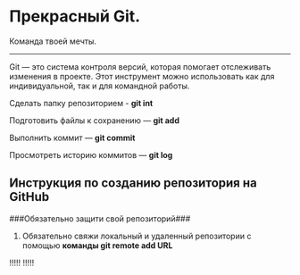 # Прекрасный Git.

Команда твоей мечты.

---

Git —  это система контроля версий, которая помогает отслеживать изменения в проекте.  Этот инструмент можно использовать как для индивидуальной, так и для командной работы.

Сделать папку репозиторием - **git int**

Подготовить файлы к сохранению — **git add**

Выполнить коммит — **git commit**

Просмотреть историю коммитов — **git log**

## **Инструкция по созданию репозитория на GitHub**

###Обязательно защити свой репозиторий###

1. Обязательно свяжи локальный и удаленный репозитории с помощью ****команды git remote add URL****

!!!!! !!!!!











